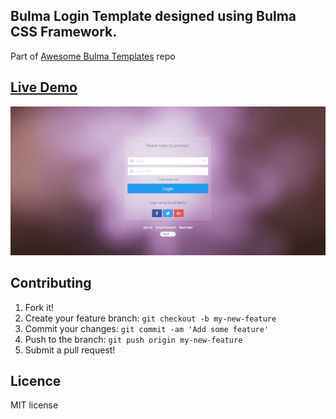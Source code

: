 ## Bulma Login Template designed using Bulma CSS Framework.
Part of [Awesome Bulma Templates](https://github.com/aldi/awesome-bulma-templates) repo

## [Live Demo](https://aldi.github.io/bulma-login-template/index.html)
![](https://github.com/aldi/bulma-login-template/blob/master/screenshot.png)

## Contributing

1. Fork it!
2. Create your feature branch: `git checkout -b my-new-feature`
3. Commit your changes: `git commit -am 'Add some feature'`
4. Push to the branch: `git push origin my-new-feature`
5. Submit a pull request!

## Licence

MIT license
